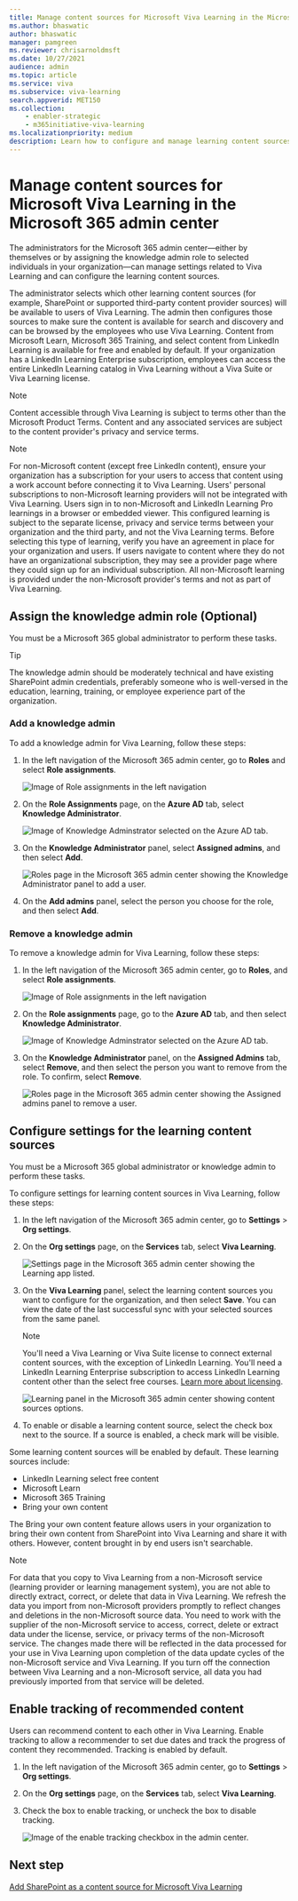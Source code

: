 ```yaml
---
title: Manage content sources for Microsoft Viva Learning in the Microsoft 365 admin center
ms.author: bhaswatic
author: bhaswatic
manager: pamgreen
ms.reviewer: chrisarnoldmsft
ms.date: 10/27/2021
audience: admin
ms.topic: article
ms.service: viva
ms.subservice: viva-learning
search.appverid: MET150
ms.collection: 
    - enabler-strategic
    - m365initiative-viva-learning
ms.localizationpriority: medium
description: Learn how to configure and manage learning content sources for Microsoft Viva Learning in the Microsoft 365 admin center.
---
```


# Manage content sources for Microsoft Viva Learning in the Microsoft 365 admin center

The administrators for the Microsoft 365 admin center—either by themselves or by assigning the knowledge admin role to selected individuals in your organization—can manage settings related to Viva Learning and can configure the learning content sources.

The administrator selects which other learning content sources (for example, SharePoint or supported third-party content provider sources) will be available to users of Viva Learning. The admin then configures those sources to make sure the content is available for search and discovery and can be browsed by the employees who use Viva Learning. Content from Microsoft Learn, Microsoft 365 Training, and select content from LinkedIn Learning is available for free and enabled by default. If your organization has a LinkedIn Learning Enterprise subscription, employees can access the entire LinkedIn Learning catalog in Viva Learning without a Viva Suite or Viva Learning license.

>[!NOTE]
>Content accessible through Viva Learning is subject to terms other than the Microsoft Product Terms. Content and any associated services are subject to the content provider's privacy and service terms.

> [!NOTE]
> For non-Microsoft content (except free LinkedIn content), ensure your organization has a subscription for your users to access that content using a work account before connecting it to Viva Learning. Users' personal subscriptions to non-Microsoft learning providers will not be integrated with Viva Learning. Users sign in to non-Microsoft and LinkedIn Learning Pro learnings in a browser or embedded viewer. This configured learning is subject to the separate license, privacy and service terms between your organization and the third party, and not the Viva Learning terms. Before selecting this type of learning, verify you have an agreement in place for your organization and users. If users navigate to content where they do not have an organizational subscription, they may see a provider page where they could sign up for an individual subscription. All non-Microsoft learning is provided under the non-Microsoft provider's terms and not as part of Viva Learning.

## Assign the knowledge admin role (Optional)

You must be a Microsoft 365 global administrator to perform these tasks.

> [!TIP]
> The knowledge admin should be moderately technical and have existing SharePoint admin credentials, preferably someone who is well-versed in the education, learning, training, or employee experience part of the organization.

### Add a knowledge admin

To add a knowledge admin for Viva Learning, follow these steps:

1. In the left navigation of the Microsoft 365 admin center, go to **Roles** and select **Role assignments**.

    ![Image of Role assignments in the left navigation](../media/learning/clcs-orgsettings.png)

2. On the **Role Assignments** page, on the **Azure AD** tab, select **Knowledge Administrator**.

    ![Image of Knowledge Adminstrator selected on the Azure AD tab.](../media/learning/clcs-knowledgeadmin.png)

3. On the **Knowledge Administrator** panel, select **Assigned admins**, and then select **Add**.

    ![Roles page in the Microsoft 365 admin center showing the Knowledge Administrator panel to add a user.](../media/learning/clcs-addadmin.png)

4. On the **Add admins** panel, select the person you choose for the role, and then select **Add**.

### Remove a knowledge admin

To remove a knowledge admin for Viva Learning, follow these steps:

1. In the left navigation of the Microsoft 365 admin center, go to **Roles**, and select **Role assignments**.

    ![Image of Role assignments in the left navigation](../media/learning/clcs-orgsettings.png)

2. On the **Role assignments** page, go to the **Azure AD** tab, and then select **Knowledge Administrator**.

    ![Image of Knowledge Adminstrator selected on the Azure AD tab.](../media/learning/clcs-knowledgeadmin.png)

3. On the **Knowledge Administrator** panel, on the **Assigned Admins** tab, select **Remove**, and then select the person you want to remove from the role. To confirm, select **Remove**.

    ![Roles page in the Microsoft 365 admin center showing the Assigned admins panel to remove a user.](../media/learning/clcs-removeadmin.png)

## Configure settings for the learning content sources

You must be a Microsoft 365 global administrator or knowledge admin to perform these tasks.

To configure settings for learning content sources in Viva Learning, follow these steps:

1. In the left navigation of the Microsoft 365 admin center, go to **Settings** > **Org settings**.

2. On the **Org settings** page, on the **Services** tab, select **Viva Learning**.

    ![Settings page in the Microsoft 365 admin center showing the Learning app listed.](../media/learning/clcs-services.png)

3. On the **Viva Learning** panel, select the learning content sources you want to configure for the organization, and then select **Save**. You can view the date of the last successful sync with your selected sources from the same panel.

    > [!NOTE]
    > You'll need a Viva Learning or Viva Suite license to connect external content sources, with the exception of LinkedIn Learning. You'll need a LinkedIn Learning Enterprise subscription to access LinkedIn Learning content other than the select free courses. [Learn more about licensing](https://www.microsoft.com/microsoft-viva/learning).

    ![Learning panel in the Microsoft 365 admin center showing content sources options.](../media/learning/clcs-panel.png)

4. To enable or disable a learning content source, select the check box next to the source. If a source is enabled, a check mark will be visible.

Some learning content sources will be enabled by default. These learning sources include:

- LinkedIn Learning select free content
- Microsoft Learn
- Microsoft 365 Training
- Bring your own content

The Bring your own content feature allows users in your organization to bring their own content from SharePoint into Viva Learning and share it with others. However, content brought in by end users isn't searchable.

> [!NOTE]
> For data that you copy to Viva Learning from a non-Microsoft service (learning provider or learning management system), you are not able to directly extract, correct, or delete that data in Viva Learning. We refresh the data you import from non-Microsoft providers promptly to reflect changes and deletions in the non-Microsoft source data.
You need to work with the supplier of the non-Microsoft service to access, correct, delete or extract data under the license, service, or privacy terms of the non-Microsoft service. The changes made there will be reflected in the data processed for your use in Viva Learning upon completion of the data update cycles of the non-Microsoft service and Viva Learning. If you turn off the connection between Viva Learning and a non-Microsoft service, all data you had previously imported from that service will be deleted.

## Enable tracking of recommended content

Users can recommend content to each other in Viva Learning. Enable tracking to allow a recommender to set due dates and track the progress of content they recommended. Tracking is enabled by default.

1. In the left navigation of the Microsoft 365 admin center, go to **Settings** > **Org settings**.

2. On the **Org settings** page, on the **Services** tab, select **Viva Learning**.

3. Check the box to enable tracking, or uncheck the box to disable tracking.

    ![Image of the enable tracking checkbox in the admin center.](../media/learning/enable-tracking.png)

## Next step

[Add SharePoint as a content source for Microsoft Viva Learning](configure-sharepoint-content-source.md)
